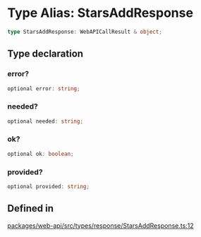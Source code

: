 # Type Alias: StarsAddResponse

```ts
type StarsAddResponse: WebAPICallResult & object;
```

## Type declaration

### error?

```ts
optional error: string;
```

### needed?

```ts
optional needed: string;
```

### ok?

```ts
optional ok: boolean;
```

### provided?

```ts
optional provided: string;
```

## Defined in

[packages/web-api/src/types/response/StarsAddResponse.ts:12](https://github.com/slackapi/node-slack-sdk/blob/main/packages/web-api/src/types/response/StarsAddResponse.ts#L12)
